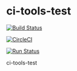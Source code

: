 # ci-tools-test

[![Build Status](https://travis-ci.org/amazingguni/ci-tools-test.svg?branch=master)](https://travis-ci.org/amazingguni/ci-tools-test)

[![CircleCI](https://circleci.com/gh/amazingguni/ci-tools-test.svg?style=svg)](https://circleci.com/gh/amazingguni/ci-tools-test)  

[![Run Status](https://api.shippable.com/projects/5a2f3399cf141c0700be7994/badge?branch=master)](https://app.shippable.com/github/amazingguni/ci-tools-test)

ci-tools-test


